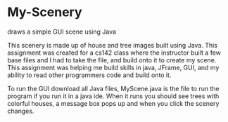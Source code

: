 # My-Scenery
draws a simple GUI scene using Java 

This scenery is made up of house and tree images built using Java. This assignment was created for a cs142 
class where the instructor built a few base files and I had to take the file, and build onto it to create my scene. 
This assignment was helping me build skills in java, JFrame, GUI, and my ability to read other programmers code and build 
onto it. 

To run the GUI download all Java files, MyScene.java is the file to run the program if you run it in a java ide. 
When it runs you should see trees with colorful houses, a message box pops up and when you click the scenery changes. 
